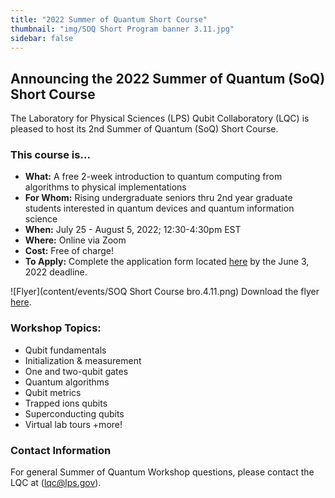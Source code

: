 ```yaml
---
title: "2022 Summer of Quantum Short Course"
thumbnail: "img/SOQ Short Program banner 3.11.jpg"
sidebar: false
---
```


## Announcing the 2022 Summer of Quantum (SoQ) Short Course ##

The Laboratory for Physical Sciences (LPS) Qubit Collaboratory (LQC) is pleased to host its 2nd Summer of Quantum (SoQ) Short Course.

### This course is... ###

- **What:**  A free 2-week introduction to quantum computing from algorithms to physical implementations
- **For Whom:**  Rising undergraduate seniors thru 2nd year graduate students interested in quantum devices and quantum information science
- **When:**  July 25 - August 5, 2022; 12:30-4:30pm EST
- **Where:**  Online via Zoom
- **Cost:**  Free of charge!
- **To Apply:** Complete the application form located [here](https://forms.gle/4CShfHZScFMV5Rg28) by the June 3, 2022 deadline.

![Flyer](content/events/SOQ Short Course bro.4.11.png)
Download the flyer [here](https://github.com/lpslqc/lqc-website/blob/b082a27520093f3d97804cceca245ef9a56ea3d6/content/events/SOQ_ShortCourse_bro_4_11.pdf).

### Workshop Topics: ###

- Qubit fundamentals
- Initialization & measurement
- One and two-qubit gates
- Quantum algorithms
- Qubit metrics
- Trapped ions qubits
- Superconducting qubits
- Virtual lab tours +more!

### Contact Information ###

For general Summer of Quantum Workshop questions, please contact the LQC at (lqc@lps.gov).
